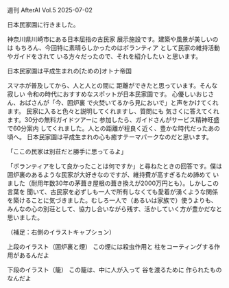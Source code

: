 週刊 AfterAI Vol.5
2025-07-02

日本民家園に行きました。

神奈川県川崎市にある日本屈指の古民家
展示施設です。建築や風景が美しいのは
もちろん、今回特に素晴らしかったのはボランティア
として民家の維持活動やガイドをされて
いる方々だったので、それを紹介したい
と思います。

日本民家園は平成生まれの[ための]オトナ帝国

スマホが普及してから、人と人との間に
距離ができたと思っています。そんな寂しい
令和の時代におすすめなスポットが日本民家園です。
心優しいおじさん、おばさんが「今、囲炉裏
で火焚いてるから見においで」と声をかけてくれます。
民家に入ると色々と説明してくれますし、質問にも
気さくに答えてくれます。30分の無料ガイドツアーに
参加したら、ガイドさんがサービス精神旺盛で60分案内
してくれました。人との距離が程良く近く、豊かな時代だったあの頃へ。
日本民家園は平成生まれの心も癒すテーマパークなのだと思います。

「ここの民家は別荘だと勝手に思ってるよ」

「ボランティアをして良かったことは何ですか」と尋ねたときの回答です。僕は
囲炉裏のあるような民家が大好きなのですが、維持費が高すぎるため諦めて
いました（耐用年数30年の茅葺き屋根の葺き換えが2000万円とも）。しかしこの言葉を
聞いて、古民家を必ずしも一人で所有しなくても愛着が湧くような関係
を築けることに気づきました。むしろ一人で（あるいは家族で）使うよりも、
みんなの心の別荘として、協力し合いながら残す、活かしていく方が豊かだなと思いました。

（補足：右側のイラストキャプション）

上段のイラスト（囲炉裏と煙）
この煙には殺虫作用と
柱をコーティングする作用があるんだよ

下段のイラスト（籠）
この籠は、中に人が入って
谷を渡るために
作られたもの
なんだよ